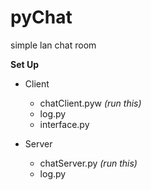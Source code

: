 # pyChat
 simple lan chat room

**Set Up**
- Client
  - chatClient.pyw *(run this)*
  - log.py
  - interface.py
 
- Server
  - chatServer.py *(run this)*
  - log.py

